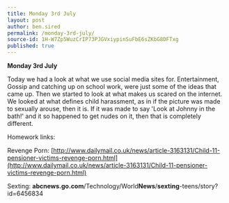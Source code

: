 ```yaml
---
title: Monday 3rd July
layout: post
author: ben.sired
permalink: /monday-3rd-july/
source-id: 1H-W7Zp5WuzCrIP73PJGVxiypinSuFbE6sZKbG8DFTxg
published: true
---
```

**Monday 3rd July**

Today we had a look at what we use social media sites for. Entertainment, Gossip and catching up on school work, were just some of the ideas that came up. Then we started to look at what makes us scared on the internet. We looked at what defines child harassment, as in if the picture was made to sexually arouse, then it is. If it was made to say 'Look at Johnny in the bath!' and it so happened to get nudes on it, then that is completely different. 

Homework links:

Revenge Porn: [http://www.dailymail.co.uk/news/article-3163131/Child-11-pensioner-victims-revenge-porn.html](http://www.dailymail.co.uk/news/article-3163131/Child-11-pensioner-victims-revenge-porn.html)

Sexting: **abcnews.go.com**/Technology/World**News**/**sexting**-teens/story?id=6456834

